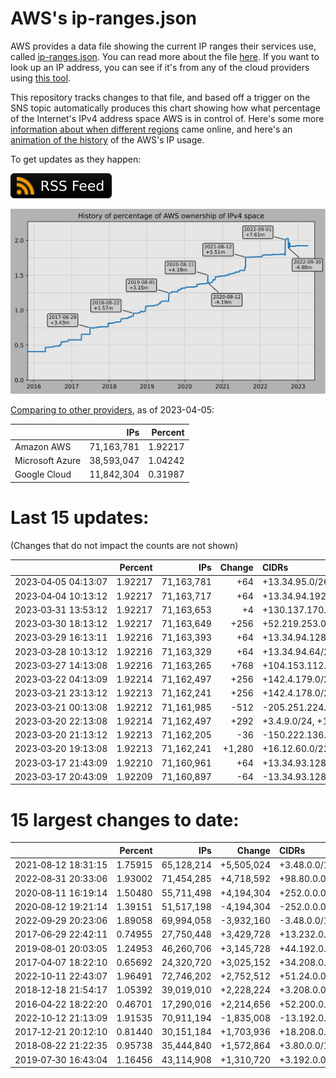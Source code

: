# AWS's ip-ranges.json

AWS provides a data file showing the current IP ranges their
services use, called [ip-ranges.json](https://ip-ranges.amazonaws.com/ip-ranges.json).
You can read more about the file [here](https://docs.aws.amazon.com/general/latest/gr/aws-ip-ranges.html).
If you want to look up an IP address, you can see if it's from any of the cloud providers using [this tool](https://cloud-ips.s3-us-west-2.amazonaws.com/index.html).

This repository tracks changes to that file, and based off a trigger on the SNS 
topic automatically produces this chart showing how what percentage of the 
Internet's IPv4 address space AWS is in control of.  Here's some 
more [information about when different regions](announces.md) came 
online, and here's an [animation of the history](https://youtu.be/Su25yl7eol8) 
of the AWS's IP usage.

To get updates as they happen:

[![RSS Icon](images/rss_badge.svg)](https://raw.githubusercontent.com/seligman/aws-ip-ranges/master/rss.xml)

![History of AWS](history_count.svg)

[Comparing to other providers](https://github.com/seligman/cloud_sizes), as of 2023-04-05:

| | IPs | Percent |
| --- | ---: | ---: |
| Amazon AWS | 71,163,781 | 1.92217 |
| Microsoft Azure | 38,593,047 | 1.04242 |
| Google Cloud | 11,842,304 | 0.31987 |


# Last 15 updates:

(Changes that do not impact the counts are not shown)

| | Percent | IPs | Change | CIDRs |
| :--- | ---: | ---: | ---: | :--- |
| 2023&#8209;04&#8209;05&nbsp;04:13:07 | 1.92217 | 71,163,781 | +64 | +13.34.95.0/26 |
| 2023&#8209;04&#8209;04&nbsp;10:13:12 | 1.92217 | 71,163,717 | +64 | +13.34.94.192/26 |
| 2023&#8209;03&#8209;31&nbsp;13:53:12 | 1.92217 | 71,163,653 | +4 | +130.137.170.0/30 |
| 2023&#8209;03&#8209;30&nbsp;18:13:12 | 1.92217 | 71,163,649 | +256 | +52.219.253.0/24 |
| 2023&#8209;03&#8209;29&nbsp;16:13:11 | 1.92216 | 71,163,393 | +64 | +13.34.94.128/26 |
| 2023&#8209;03&#8209;28&nbsp;10:13:12 | 1.92216 | 71,163,329 | +64 | +13.34.94.64/26 |
| 2023&#8209;03&#8209;27&nbsp;14:13:08 | 1.92216 | 71,163,265 | +768 | +104.153.112.0/23,&nbsp;+104.153.114.0/24 |
| 2023&#8209;03&#8209;22&nbsp;04:13:09 | 1.92214 | 71,162,497 | +256 | +142.4.179.0/24 |
| 2023&#8209;03&#8209;21&nbsp;23:13:12 | 1.92213 | 71,162,241 | +256 | +142.4.178.0/24 |
| 2023&#8209;03&#8209;21&nbsp;00:13:08 | 1.92212 | 71,161,985 | -512 | -205.251.224.0/24,&nbsp;-205.251.227.0/24 |
| 2023&#8209;03&#8209;20&nbsp;22:13:08 | 1.92214 | 71,162,497 | +292 | +3.4.9.0/24,&nbsp;+150.222.136.88/29,&nbsp;+150.222.136.104/29,&nbsp;... |
| 2023&#8209;03&#8209;20&nbsp;21:13:12 | 1.92213 | 71,162,205 | -36 | -150.222.136.88/29,&nbsp;-150.222.136.104/29,&nbsp;-150.222.136.112/29,&nbsp;... |
| 2023&#8209;03&#8209;20&nbsp;19:13:08 | 1.92213 | 71,162,241 | +1,280 | +16.12.60.0/22,&nbsp;+16.12.59.0/24 |
| 2023&#8209;03&#8209;17&nbsp;21:43:09 | 1.92210 | 71,160,961 | +64 | +13.34.93.128/26 |
| 2023&#8209;03&#8209;17&nbsp;20:43:09 | 1.92209 | 71,160,897 | -64 | -13.34.93.128/26 |


# 15 largest changes to date:

| | Percent | IPs | Change | CIDRs |
| :--- | ---: | ---: | ---: | :--- |
| 2021&#8209;08&#8209;12&nbsp;18:31:15 | 1.75915 | 65,128,214 | +5,505,024 | +3.48.0.0/12,&nbsp;+35.96.0.0/12,&nbsp;+3.152.0.0/13,&nbsp;... |
| 2022&#8209;08&#8209;31&nbsp;20:33:06 | 1.93002 | 71,454,285 | +4,718,592 | +98.80.0.0/12,&nbsp;+184.32.0.0/12,&nbsp;+13.184.0.0/13,&nbsp;... |
| 2020&#8209;08&#8209;11&nbsp;16:19:14 | 1.50480 | 55,711,498 | +4,194,304 | +252.0.0.0/10 |
| 2020&#8209;08&#8209;12&nbsp;19:21:14 | 1.39151 | 51,517,198 | -4,194,304 | -252.0.0.0/10 |
| 2022&#8209;09&#8209;29&nbsp;20:23:06 | 1.89058 | 69,994,058 | -3,932,160 | -3.48.0.0/12,&nbsp;-35.96.0.0/12,&nbsp;-3.240.0.0/13,&nbsp;... |
| 2017&#8209;06&#8209;29&nbsp;22:42:11 | 0.74955 | 27,750,448 | +3,429,728 | +13.232.0.0/13,&nbsp;+34.240.0.0/13,&nbsp;+35.168.0.0/13,&nbsp;... |
| 2019&#8209;08&#8209;01&nbsp;20:03:05 | 1.24953 | 46,260,706 | +3,145,728 | +44.192.0.0/10,&nbsp;-3.192.0.0/12 |
| 2017&#8209;04&#8209;07&nbsp;18:22:10 | 0.65692 | 24,320,720 | +3,025,152 | +34.208.0.0/12,&nbsp;+34.224.0.0/12,&nbsp;+13.58.0.0/15,&nbsp;... |
| 2022&#8209;10&#8209;11&nbsp;22:43:07 | 1.96491 | 72,746,202 | +2,752,512 | +51.24.0.0/13,&nbsp;+57.104.0.0/13,&nbsp;+51.20.0.0/14,&nbsp;... |
| 2018&#8209;12&#8209;18&nbsp;21:54:17 | 1.05392 | 39,019,010 | +2,228,224 | +3.208.0.0/12,&nbsp;+3.224.0.0/12,&nbsp;+13.48.0.0/15 |
| 2016&#8209;04&#8209;22&nbsp;18:22:20 | 0.46701 | 17,290,016 | +2,214,656 | +52.200.0.0/13,&nbsp;+52.208.0.0/13,&nbsp;+52.36.0.0/14,&nbsp;... |
| 2022&#8209;10&#8209;12&nbsp;21:13:09 | 1.91535 | 70,911,194 | -1,835,008 | -13.192.0.0/13,&nbsp;-16.28.0.0/14,&nbsp;-40.172.0.0/14,&nbsp;... |
| 2017&#8209;12&#8209;21&nbsp;20:12:10 | 0.81440 | 30,151,184 | +1,703,936 | +18.208.0.0/13,&nbsp;+18.204.0.0/14,&nbsp;+18.224.0.0/14,&nbsp;... |
| 2018&#8209;08&#8209;22&nbsp;21:22:35 | 0.95738 | 35,444,840 | +1,572,864 | +3.80.0.0/12,&nbsp;+3.16.0.0/14,&nbsp;+3.40.0.0/14 |
| 2019&#8209;07&#8209;30&nbsp;16:43:04 | 1.16456 | 43,114,908 | +1,310,720 | +3.192.0.0/12,&nbsp;+15.222.0.0/15,&nbsp;+15.236.0.0/15 |
